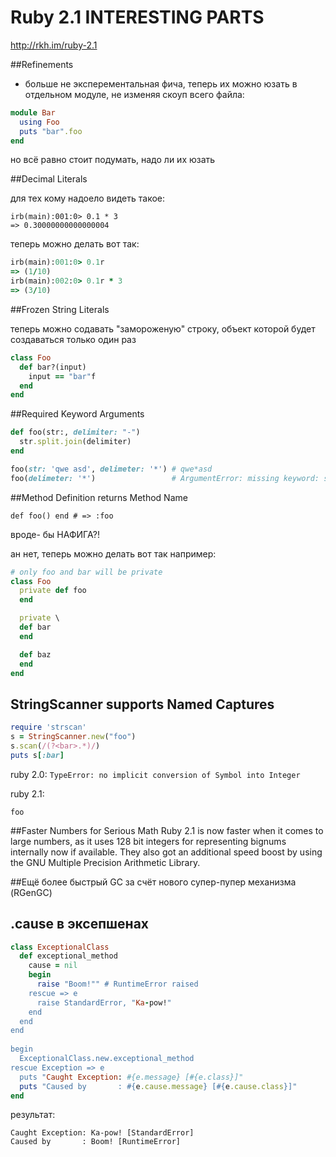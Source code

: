 # Ruby 2.1 INTERESTING PARTS

http://rkh.im/ruby-2.1


##Refinements
 - больше не эксперементальная фича, теперь их можно юзать в отдельном модуле, не изменяя скоуп всего файла:

```ruby
module Bar
  using Foo
  puts "bar".foo
end
```

но всё равно стоит подумать, надо ли их юзать


##Decimal Literals

для тех кому надоело видеть такое:

```
irb(main):001:0> 0.1 * 3
=> 0.30000000000000004
```

теперь можно делать вот так:

```ruby
irb(main):001:0> 0.1r
=> (1/10)
irb(main):002:0> 0.1r * 3
=> (3/10)
```

##Frozen String Literals

теперь можно содавать "замороженую" строку, объект которой будет создаваться только один раз

```ruby
class Foo
  def bar?(input)
    input == "bar"f
  end
end
```

##Required Keyword Arguments

```ruby
def foo(str:, delimiter: "-")
  str.split.join(delimiter)
end

foo(str: 'qwe asd', delimeter: '*') # qwe*asd
foo(delimeter: '*')                 # ArgumentError: missing keyword: str

```

##Method Definition returns Method Name

```
def foo() end # => :foo
```

вроде- бы НАФИГА?!

ан нет, теперь можно делать вот так например:

```ruby
# only foo and bar will be private
class Foo
  private def foo
  end

  private \
  def bar
  end

  def baz
  end
end
```

## StringScanner supports Named Captures

```ruby
require 'strscan'
s = StringScanner.new("foo")
s.scan(/(?<bar>.*)/)
puts s[:bar]
```

ruby 2.0:
```TypeError: no implicit conversion of Symbol into Integer```

ruby 2.1:

```foo```

##Faster Numbers for Serious Math
Ruby 2.1 is now faster when it comes to large numbers, as it uses 128 bit integers 
for representing bignums internally now if available. 
They also got an additional speed boost by using the GNU Multiple Precision Arithmetic Library.

##Ещё более быстрый GC за счёт нового супер-пупер механизма (RGenGC)


## .cause в эксепшенах

```ruby
class ExceptionalClass
  def exceptional_method
    cause = nil
    begin
      raise "Boom!"" # RuntimeError raised
    rescue => e
      raise StandardError, "Ka-pow!"
    end
  end
end
 
begin
  ExceptionalClass.new.exceptional_method
rescue Exception => e
  puts "Caught Exception: #{e.message} [#{e.class}]"
  puts "Caused by       : #{e.cause.message} [#{e.cause.class}]"
end
```

результат:
```
Caught Exception: Ka-pow! [StandardError]
Caused by       : Boom! [RuntimeError]
```